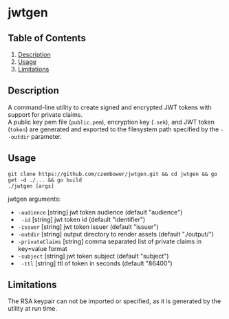 # jwtgen

## Table of Contents

1. [Description](#description)
1. [Usage](#usage)
1. [Limitations](#limitations)

## Description

A command-line utility to create signed and encrypted JWT tokens with support for private claims.\
A public key pem file (`public.pem`), encryption key (`.sek`), and JWT token (`token`) are generated and exported to the filesystem path specified by the ```--outdir``` parameter.

## Usage

```git clone https://github.com/czembower/jwtgen.git && cd jwtgen && go get -d ./... && go build```\
```./jwtgen [args]```

jwtgen arguments:
*  `-audience` \[string\]
    	jwt token audience (default "audience")
* ` -id` \[string\]
    	jwt token id (default "identifier")
*  `-issuer` \[string\]
    	jwt token issuer (default "issuer")
*  `-outdir` \[string\]
    	output directory to render assets (default "./output/")
*  `-privateClaims` \[string\]
    	comma separated list of private claims in key=value format
* `-subject` \[string\]
    	jwt token subject (default "subject")
* ` -ttl` \[string\]
    	ttl of token in seconds (default "86400")

## Limitations

The RSA keypair can not be imported or specified, as it is generated by the utility at run time.